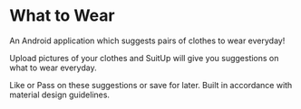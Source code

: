 # What to Wear
An Android application which suggests pairs of clothes to wear everyday!

Upload pictures of your clothes and SuitUp will give you suggestions on what to wear everyday.

Like or Pass on these suggestions or save for later. Built in accordance with material design guidelines.

